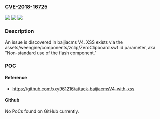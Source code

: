 ### [CVE-2018-16725](https://cve.mitre.org/cgi-bin/cvename.cgi?name=CVE-2018-16725)
![](https://img.shields.io/static/v1?label=Product&message=n%2Fa&color=blue)
![](https://img.shields.io/static/v1?label=Version&message=n%2Fa&color=blue)
![](https://img.shields.io/static/v1?label=Vulnerability&message=n%2Fa&color=brighgreen)

### Description

An issue is discovered in baijiacms V4. XSS exists via the assets/weengine/components/zclip/ZeroClipboard.swf id parameter, aka "Non-standard use of the flash component."

### POC

#### Reference
- https://github.com/xxy961216/attack-baijiacmsV4-with-xss

#### Github
No PoCs found on GitHub currently.

